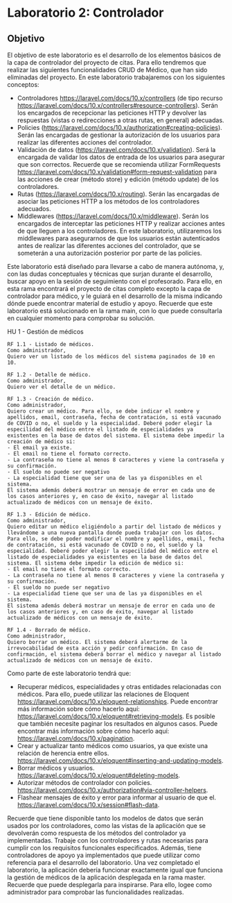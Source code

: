 # Laboratorio 2: Controlador

## Objetivo
El objetivo de este laboratorio es el desarrollo de los elementos básicos de la capa de controlador del proyecto de citas.
Para ello tendremos que realizar las siguientes funcionalidades CRUD de Médico, que han sido eliminadas del proyecto.
En este laboratorio trabajaremos con los siguientes conceptos:
- Controladores https://laravel.com/docs/10.x/controllers (de tipo recurso https://laravel.com/docs/10.x/controllers#resource-controllers). Serán los encargados de recepcionar las peticiones HTTP y devolver las respuestas (vistas o redirecciones a otras rutas, en general) adecuadas.
- Policies (https://laravel.com/docs/10.x/authorization#creating-policies). Serán las encargadas de gestionar la autorización de los usuarios para realizar las diferentes acciones del controlador.
- Validación de datos (https://laravel.com/docs/10.x/validation). Será la encargada de validar los datos de entrada de los usuarios para asegurar que son correctos. Recuerde que se recomienda utilizar FormRequests https://laravel.com/docs/10.x/validation#form-request-validation para las acciones de crear (método store) y edición (método update) de los controladores.
- Rutas (https://laravel.com/docs/10.x/routing). Serán las encargadas de asociar las peticiones HTTP a los métodos de los controladores adecuados.
- Middlewares (https://laravel.com/docs/10.x/middleware). Serán los encargados de interceptar las peticiones HTTP y realizar acciones antes de que lleguen a los controladores. En este laboratorio, utilizaremos los middlewares para asegurarnos de que los usuarios están autenticados antes de realizar las diferentes acciones del controlador, que se someterán a una autorización posterior por parte de las policies.

Este laboratorio está diseñado para llevarse a cabo de manera autónoma, y, con las dudas conceptuales y técnicas que surjan durante el desarrollo, buscar apoyo en la sesión de seguimiento con el profesorado. Para ello, en esta rama encontrará el proyecto de citas completo excepto la capa de controlador para médico, y le guiará en el desarrollo de la misma indicando dónde puede encontrar material de estudio y apoyo. Recuerde que este laboratorio está solucionado en la rama main, con lo que puede consultarla en cualquier momento para comprobar su solución.



HU 1 - Gestión de médicos

    RF 1.1 - Listado de médicos.
    Como administrador,
    Quiero ver un listado de los médicos del sistema paginados de 10 en 10.
    
    RF 1.2 - Detalle de médico.
    Como administrador,
    Quiero ver el detalle de un médico.

    RF 1.3 - Creación de médico.
    Como administrador,
    Quiero crear un médico. Para ello, se debe indicar el nombre y apellidos, email, contraseña, fecha de contratación, si está vacunado de COVID o no, el sueldo y la especialidad. Deberé poder elegir la especilidad del médico entre el listado de especialidades ya existentes en la base de datos del sistema. El sistema debe impedir la creación de médico si:
    - El email ya existe.
    - El email no tiene el formato correcto.
    - La contraseña no tiene al menos 8 caracteres y viene la contraseña y su confirmación.
    - El sueldo no puede ser negativo
    - La especialidad tiene que ser una de las ya disponibles en el sistema.
    El sistema además deberá mostrar un mensaje de error en cada uno de los casos anteriores y, en caso de éxito, navegar al listado actualizado de médicos con un mensaje de éxito.

    RF 1.3 - Edición de médico.
    Como administrador,
    Quiero editar un médico eligiéndolo a partir del listado de médicos y llevándome a una nueva pantalla donde pueda trabajar con los datos. Para ello, se debe poder modificar el nombre y apellidos, email, fecha de contratación, si está vacunado de COVID o no, el sueldo y la especialidad. Deberé poder elegir la especilidad del médico entre el listado de especialidades ya existentes en la base de datos del sistema. El sistema debe impedir la edición de médico si:
    - El email no tiene el formato correcto.
    - La contraseña no tiene al menos 8 caracteres y viene la contraseña y su confirmación.
    - El sueldo no puede ser negativo
    - La especialidad tiene que ser una de las ya disponibles en el sistema.
    El sistema además deberá mostrar un mensaje de error en cada uno de los casos anteriores y, en caso de éxito, navegar al listado actualizado de médicos con un mensaje de éxito.
    
    RF 1.4 - Borrado de médico.
    Como administrador,
    Quiero borrar un médico. El sistema deberá alertarme de la irrevocabilidad de esta acción y pedir confirmación. En caso de confirmación, el sistema deberá borrar el médico y navegar al listado actualizado de médicos con un mensaje de éxito.

Como parte de este laboratorio tendrá que:
- Recuperar médicos, especialidades y otras entidades relacionadas con médicos. Para ello, puede utilizar las relaciones de Eloquent https://laravel.com/docs/10.x/eloquent-relationships. Puede encontrar más información sobre cómo hacerlo aquí: https://laravel.com/docs/10.x/eloquent#retrieving-models. Es posible que también necesite paginar los resultados en algunos casos. Puede encontrar más información sobre cómo hacerlo aquí: https://laravel.com/docs/10.x/pagination.
- Crear y actualizar tanto médicos como usuarios, ya que existe una relación de herencia entre ellos. https://laravel.com/docs/10.x/eloquent#inserting-and-updating-models.
- Borrar médicos y usuarios. https://laravel.com/docs/10.x/eloquent#deleting-models.
- Autorizar métodos de controlador con policies. https://laravel.com/docs/10.x/authorization#via-controller-helpers.
- Flashear mensajes de éxito y error para informar al usuario de que el. https://laravel.com/docs/10.x/session#flash-data.

Recuerde que tiene disponible tanto los modelos de datos que serán usados por los controladores, como las vistas de la aplicación que se devolverán como respuesta de los métodos del controlador ya implementadas. Trabaje con los controladores y rutas necesarias para cumplir con los requisitos funcionales especificados.
Además, tiene controladores de apoyo ya implementados que puede utilizar como referencia para el desarrollo del laboratorio.
Una vez completado el laboratorio, la aplicación debería funcionar exactamente igual que funciona la gestión de médicos de la aplicación desplegada en la rama master. Recuerde que puede desplegarla para inspirarse. Para ello, logee como administrador para comprobar las funcionalidades realizadas.

